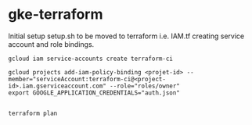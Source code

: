 # gke-terraform


Initial setup setup.sh to be moved to terraform i.e. IAM.tf creating service account and role bindings. 

```
gcloud iam service-accounts create terraform-ci

gcloud projects add-iam-policy-binding <projet-id> --member="serviceAccount:terraform-ci@<project-id>.iam.gserviceaccount.com" --role="roles/owner"
export GOOGLE_APPLICATION_CREDENTIALS="auth.json"


terraform plan
```    




